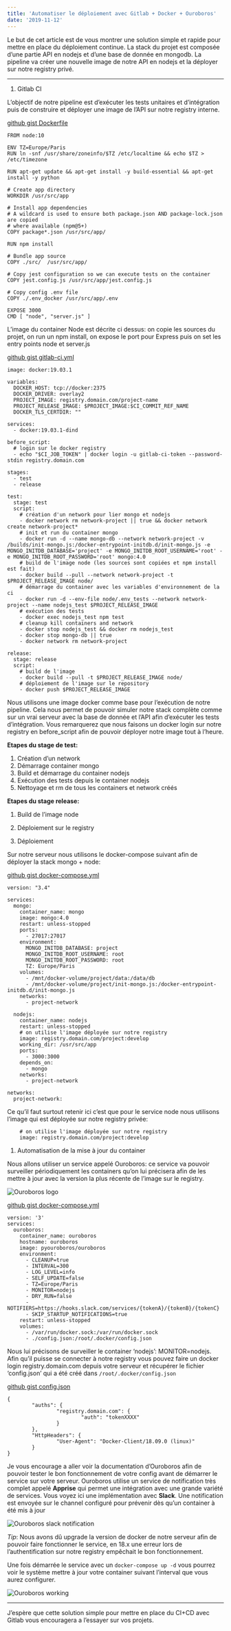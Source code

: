 ```yaml
---
title: 'Automatiser le déploiement avec Gitlab + Docker + Ouroboros'
date: '2019-11-12'
---
```


Le but de cet article est de vous montrer une solution simple et rapide pour mettre en place du déploiement continue.
La stack du projet est composée d’une partie API en nodejs et d’une base de donnée en mongodb. La pipeline va créer une nouvelle image de notre API en nodejs et la déployer sur notre registry privé.

---

1. Gitlab CI

L’objectif de notre pipeline est d’exécuter les tests unitaires et d’intégration puis de construire et déployer une image de l’API sur notre registry interne.

[github gist Dockerfile](https://gist.github.com/m4nu56/1d86ff0232f0a0cea5865d27967f5402#file-dockerfile)
```
FROM node:10

ENV TZ=Europe/Paris
RUN ln -snf /usr/share/zoneinfo/$TZ /etc/localtime && echo $TZ > /etc/timezone

RUN apt-get update && apt-get install -y build-essential && apt-get install -y python

# Create app directory
WORKDIR /usr/src/app

# Install app dependencies
# A wildcard is used to ensure both package.json AND package-lock.json are copied
# where available (npm@5+)
COPY package*.json /usr/src/app/

RUN npm install

# Bundle app source
COPY ./src/  /usr/src/app/

# Copy jest configuration so we can execute tests on the container
COPY jest.config.js /usr/src/app/jest.config.js

# Copy config .env file
COPY ./.env_docker /usr/src/app/.env

EXPOSE 3000
CMD [ "node", "server.js" ]
```

L’image du container Node est décrite ci dessus: on copie les sources du projet, on run un npm install, on expose le port pour Express puis on set les entry points node et server.js

[github gist gitlab-ci.yml](https://gist.github.com/m4nu56/6ba37f8659be15ca31f743c165619788#file-gitlab-ci-yml)
```
image: docker:19.03.1

variables:
  DOCKER_HOST: tcp://docker:2375
  DOCKER_DRIVER: overlay2
  PROJECT_IMAGE: registry.domain.com/project-name
  PROJECT_RELEASE_IMAGE: $PROJECT_IMAGE:$CI_COMMIT_REF_NAME
  DOCKER_TLS_CERTDIR: ""

services:
  - docker:19.03.1-dind

before_script:
  # login sur le docker registry
  - echo "$CI_JOB_TOKEN" | docker login -u gitlab-ci-token --password-stdin registry.domain.com

stages:
  - test
  - release

test:
  stage: test
  script:
    # création d'un network pour lier mongo et nodejs
    - docker network rm network-project || true && docker network create network-project*
    # init et run du container mongo
    - docker run -d --name mongo-db --network network-project -v /builds/init-mongo.js:/docker-entrypoint-initdb.d/init-mongo.js -e MONGO_INITDB_DATABASE='project' -e MONGO_INITDB_ROOT_USERNAME='root' -e MONGO_INITDB_ROOT_PASSWORD='root' mongo:4.0
    # build de l'image node (les sources sont copiées et npm install est fait)
    - docker build --pull --network network-project -t $PROJECT_RELEASE_IMAGE node/
    # démarrage du container avec les variables d'environnement de la ci
    - docker run -d --env-file node/.env_tests --network network-project --name nodejs_test $PROJECT_RELEASE_IMAGE
    # exécution des tests
    - docker exec nodejs_test npm test
    # cleanup kill containers and network
    - docker stop nodejs_test && docker rm nodejs_test
    - docker stop mongo-db || true
    - docker network rm network-project

release:
  stage: release
  script:
    # build de l'image
    - docker build --pull -t $PROJECT_RELEASE_IMAGE node/
    # déploiement de l'image sur le repository
    - docker push $PROJECT_RELEASE_IMAGE
```

Nous utilisons une image docker comme base pour l’exécution de notre pipeline. Cela nous permet de pouvoir simuler notre stack complète comme sur un vrai serveur avec la base de donnée et l’API afin d’exécuter les tests d’intégration.
Vous remarquerez que nous faisons un docker login sur notre registry en before_script afin de pouvoir déployer notre image tout à l’heure.

**Etapes du stage de test:**
1. Création d’un network
2. Démarrage container mongo
3. Build et démarrage du container nodejs
4. Exécution des tests depuis le container nodejs
5. Nettoyage et rm de tous les containers et network créés
 
**Etapes du stage release:**
1. Build de l’image node
2. Déploiement sur le registry

2. Déploiement

Sur notre serveur nous utilisons le docker-compose suivant afin de déployer la stack mongo + node:

[github gist docker-compose.yml](https://gist.github.com/m4nu56/a035a75cb1af7b1c8b27a798ba30e5b2#file-docker-compose-yml)

```
version: "3.4"

services:
  mongo:
    container_name: mongo
    image: mongo:4.0
    restart: unless-stopped
    ports:
      - 27017:27017
    environment:
      MONGO_INITDB_DATABASE: project
      MONGO_INITDB_ROOT_USERNAME: root
      MONGO_INITDB_ROOT_PASSWORD: root
      TZ: Europe/Paris
    volumes:
      - /mnt/docker-volume/project/data:/data/db
      - /mnt/docker-volume/project/init-mongo.js:/docker-entrypoint-initdb.d/init-mongo.js
    networks:
      - project-network

  nodejs:
    container_name: nodejs
    restart: unless-stopped
    # on utilise l'image déployée sur notre registry 
    image: registry.domain.com/project:develop
    working_dir: /usr/src/app
    ports:
      - 3000:3000
    depends_on:
      - mongo
    networks:
      - project-network

networks:
  project-network:
```

Ce qu’il faut surtout retenir ici c’est que pour le service node nous utilisons l’image qui est déployée sur notre registry privée:

```
    # on utilise l'image déployée sur notre registry 
    image: registry.domain.com/project:develop
```

1. Automatisation de la mise à jour du container

Nous allons utiliser un service appelé Ouroboros: ce service va pouvoir surveiller périodiquement les containers qu’on lui précisera afin de les mettre à jour avec la version la plus récente de l’image sur le registry.

![Ouroboros logo](/images/automatiser-deploiement-gitlab-ouroboros/ouroboros_logo.jpeg)

[github gist docker-compose.yml](https://gist.github.com/m4nu56/99211267da89a816a51d4b1295993c4a#file-docker-compose-yml)

```
version: '3'
services:
  ouroboros:
    container_name: ouroboros
    hostname: ouroboros
    image: pyouroboros/ouroboros
    environment:
      - CLEANUP=true
      - INTERVAL=300
      - LOG_LEVEL=info
      - SELF_UPDATE=false
      - TZ=Europe/Paris
      - MONITOR=nodejs
      - DRY_RUN=false
      - NOTIFIERS=https://hooks.slack.com/services/{tokenA}/{tokenB}/{tokenC}
      - SKIP_STARTUP_NOTIFICATIONS=true
    restart: unless-stopped
    volumes:
      - /var/run/docker.sock:/var/run/docker.sock
      - ./config.json:/root/.docker/config.json
```

Nous lui précisons de surveiller le container ‘nodejs’: MONITOR=nodejs. Afin qu’il puisse se connecter à notre registry vous pouvez faire un docker login registry.domain.com depuis votre serveur et récupérer le fichier ‘config.json’ qui a été créé dans `/root/.docker/config.json`

[github gist config.json](https://gist.github.com/m4nu56/3af555c0e6311c893ebf555ac1f78a9b#file-config-json)

```
{
        "auths": {
                "registry.domain.com": {
                        "auth": "tokenXXXX"
                }
        },
        "HttpHeaders": {
                "User-Agent": "Docker-Client/18.09.0 (linux)"
        }
}
```

Je vous encourage a aller voir la documentation d’Ouroboros afin de pouvoir tester le bon fonctionnement de votre config avant de démarrer le service sur votre serveur.
Ouroboros utilise un service de notification très complet appelé **Apprise** qui permet une intégration avec une grande variété de services. Vous voyez ici une implémentation avec **Slack**. Une notification est envoyée sur le channel configuré pour prévenir dès qu’un container à été mis à jour

![Ouroboros slack notification](/images/automatiser-deploiement-gitlab-ouroboros/ouroboros_slack.png)

*Tip*: Nous avons dû upgrade la version de docker de notre serveur afin de pouvoir faire fonctionner le service, en 18.x une erreur lors de l’authentification sur notre registry empêchait le bon fonctionnement.

Une fois démarrée le service avec un `docker-compose up -d` vous pourrez voir le système mettre à jour votre container suivant l’interval que vous aurez configurer.

![Ouroboros working](/images/automatiser-deploiement-gitlab-ouroboros/ouroboros_work.png)

---

J’espère que cette solution simple pour mettre en place du CI+CD avec Gitlab vous encouragera a l’essayer sur vos projets.
